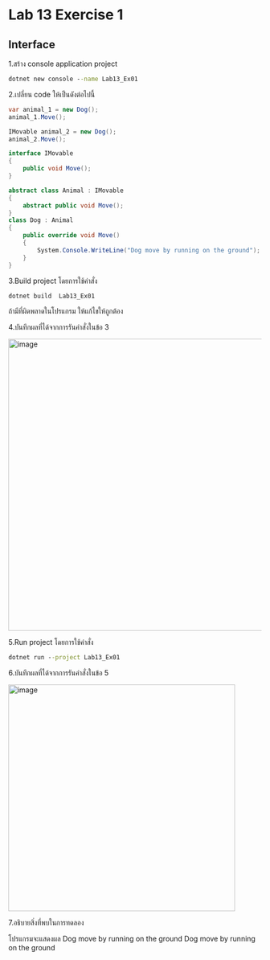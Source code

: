 # Lab 13 Exercise 1

## Interface

1.สร้าง console application project

```cmd
dotnet new console --name Lab13_Ex01
```

2.เปลี่ยน code ให้เป็นดังต่อไปนี้

```cs
var animal_1 = new Dog();
animal_1.Move();

IMovable animal_2 = new Dog();
animal_2.Move();

interface IMovable
{
    public void Move();
}

abstract class Animal : IMovable
{
    abstract public void Move();
}
class Dog : Animal
{
    public override void Move()
    {
        System.Console.WriteLine("Dog move by running on the ground");
    }
}

```

3.Build project โดยการใช้คำสั่ง

```cmd
dotnet build  Lab13_Ex01
```

ถ้ามีที่ผิดพลาดในโปรแกรม ให้แก้ไขให้ถูกต้อง

4.บันทึกผลที่ได้จากการรันคำสั่งในข้อ 3

<img width="581" alt="image" src="https://github.com/chatladawongkanyon/03376836-OOP-2566-Lab-13/assets/144195963/6eb8eba9-ee3e-4715-ac2c-a7caf54e1c4a">

5.Run project โดยการใช้คำสั่ง

```cmd
dotnet run --project Lab13_Ex01
```

6.บันทึกผลที่ได้จากการรันคำสั่งในข้อ 5

<img width="451" alt="image" src="https://github.com/chatladawongkanyon/03376836-OOP-2566-Lab-13/assets/144195963/e683b06a-cc31-4e89-a8b9-97f22d268af8">

7.อธิบายสิ่งที่พบในการทดลอง

โปรแกรมจะแสดงผล
Dog move by running on the ground
Dog move by running on the ground
